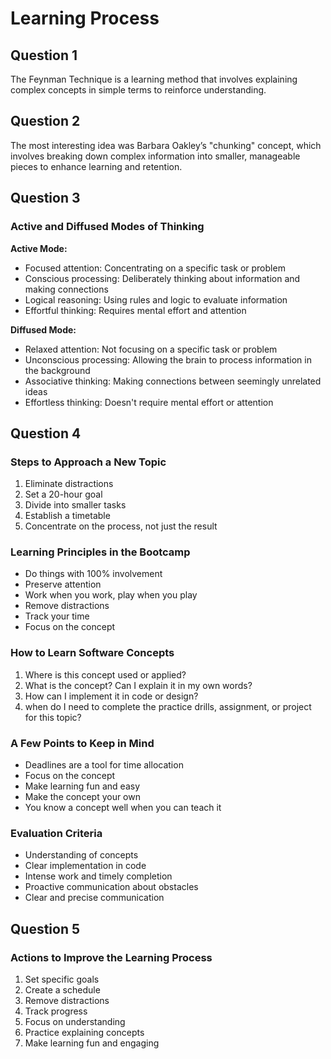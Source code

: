# Learning Process

## Question 1
The Feynman Technique is a learning method that involves explaining complex concepts in simple terms to reinforce understanding.

## Question 2
The most interesting idea was Barbara Oakley’s "chunking" concept, which involves breaking down complex information into smaller, manageable pieces to enhance learning and retention.

## Question 3
### Active and Diffused Modes of Thinking
  **Active Mode:**
- Focused attention: Concentrating on a specific task or problem
- Conscious processing: Deliberately thinking about information and making connections
- Logical reasoning: Using rules and logic to evaluate information
- Effortful thinking: Requires mental effort and attention

**Diffused Mode:** 
- Relaxed attention: Not focusing on a specific task or problem
- Unconscious processing: Allowing the brain to process information in the background
- Associative thinking: Making connections between seemingly unrelated ideas
- Effortless thinking: Doesn't require mental effort or attention


## Question 4
### Steps to Approach a New Topic
1. Eliminate distractions
2. Set a 20-hour goal
3. Divide into smaller tasks
4. Establish a timetable
5. Concentrate on the process, not just the result

### Learning Principles in the Bootcamp
- Do things with 100% involvement
- Preserve attention
- Work when you work, play when you play
- Remove distractions
- Track your time
- Focus on the concept

### How to Learn Software Concepts
1. Where is this concept used or applied?
2. What is the concept? Can I explain it in my own words?
3. How can I implement it in code or design?
4. when do I need to complete the practice drills, assignment, or project for this topic?

### A Few Points to Keep in Mind
- Deadlines are a tool for time allocation
- Focus on the concept
- Make learning fun and easy
- Make the concept your own
- You know a concept well when you can teach it

### Evaluation Criteria
- Understanding of concepts
- Clear implementation in code
- Intense work and timely completion
- Proactive communication about obstacles
- Clear and precise communication

## Question 5
### Actions to Improve the Learning Process
1. Set specific goals
2. Create a schedule
3. Remove distractions
4. Track progress
5. Focus on understanding
6. Practice explaining concepts
7. Make learning fun and engaging
